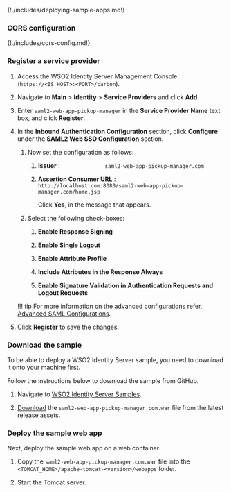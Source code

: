 {!./includes/deploying-sample-apps.md!}

### CORS configuration

{!./includes/cors-config.md!}

### Register a service provider


1.  Access the WSO2 Identity Server Management Console (`https://<IS_HOST>:<PORT>/carbon`).

2.  Navigate to **Main** > **Identity** > **Service Providers** and click **Add**.

3.  Enter `saml2-web-app-pickup-manager` in the **Service Provider Name** text box,
    and click **Register**.

4.  In the **Inbound Authentication Configuration** section, click
    **Configure** under the **SAML2 Web SSO Configuration** section.

    1.  Now set the configuration as follows:

        1.  **Issuer** : `               saml2-web-app-pickup-manager.com             `

        2.  **Assertion Consumer URL** :
            `                               http://localhost.com:8080/saml2-web-app-pickup-manager.com/home.jsp`                        
                 
            Click **Yes**, in the message that appears.

    2.  Select the following check-boxes:
        1.  **Enable Response Signing**

        2.  **Enable Single Logout**

        3.  **Enable Attribute Profile**

        4.  **Include Attributes in the Response Always**  
        
        5.  **Enable Signature Validation in Authentication Requests and Logout Requests**
            
    
    !!! tip
        For more information on the advanced configurations
        refer, [Advanced SAML Configurations](../../../../guides/login/saml-app-config-advanced).

5.  Click **Register** to save the changes.  

### Download the sample

To be able to deploy a WSO2 Identity Server sample, you need to download
it onto your machine first.

Follow the instructions below to download the sample from GitHub.

1. Navigate to [WSO2 Identity Server Samples](https://github.com/wso2/samples-is/releases).

2. [Download](https://github.com/wso2/samples-is/releases/download/v4.3.0/saml2-web-app-pickup-manager.com.war) the `saml2-web-app-pickup-manager.com.war` file from the latest release assets.

### Deploy the sample web app

Next, deploy the sample web app on a web container.

1.  Copy the `saml2-web-app-pickup-manager.com.war` file into the `<TOMCAT_HOME>/apache-tomcat-<version>/webapps` folder. 

2.  Start the Tomcat server.


